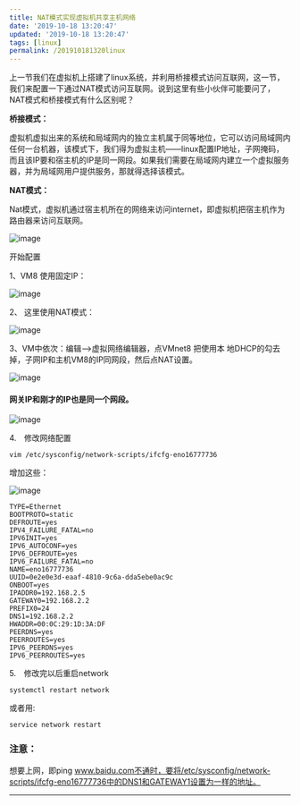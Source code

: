 ```yaml
---
title: NAT模式实现虚拟机共享主机网络
date: '2019-10-18 13:20:47'
updated: '2019-10-18 13:20:47'
tags: [linux]
permalink: /201910181320linux
---
```

上一节我们在虚拟机上搭建了linux系统，并利用桥接模式访问互联网，这一节，我们来配置一下通过NAT模式访问互联网。说到这里有些小伙伴可能要问了，NAT模式和桥接模式有什么区别呢？

**桥接模式：**

虚拟机虚拟出来的系统和局域网内的独立主机属于同等地位，它可以访问局域网内任何一台机器，该模式下，我们得为虚拟主机——linux配置IP地址，子网掩码，而且该IP要和宿主机的IP是同一网段。如果我们需要在局域网内建立一个虚拟服务器，并为局域网用户提供服务，那就得选择该模式。

**NAT模式：**

Nat模式，虚拟机通过宿主机所在的网络来访问internet，即虚拟机把宿主机作为路由器来访问互联网。

![image](https://cdn.jsdelivr.net/gh/smallersoup/jsDelivr-cdn@main/blog/artical/csdnimg/20191018001916330.jpeg)

开始配置

1、VM8 使用固定IP：

![image](https://cdn.jsdelivr.net/gh/smallersoup/jsDelivr-cdn@main/blog/artical/csdnimg/20191018001916557.jpeg)

2、 这里使用NAT模式：

![image](https://cdn.jsdelivr.net/gh/smallersoup/jsDelivr-cdn@main/blog/artical/csdnimg/20191018001916793.jpeg)

3、VM中依次：编辑——>虚拟网络编辑器，点VMnet8 把使用本
地DHCP的勾去掉，子网IP和主机VM8的IP同网段，然后点NAT设置。

![image](https://cdn.jsdelivr.net/gh/smallersoup/jsDelivr-cdn@main/blog/artical/csdnimg/2019101800191723.jpeg)

#### **网关IP和刚才的IP也是同一个网段。**

![image](https://cdn.jsdelivr.net/gh/smallersoup/jsDelivr-cdn@main/blog/artical/csdnimg/20191018001917237.jpeg)

4. 修改网络配置

```shell
vim /etc/sysconfig/network-scripts/ifcfg-eno16777736
```

增加这些：

![image](https://cdn.jsdelivr.net/gh/smallersoup/jsDelivr-cdn@main/blog/artical/csdnimg/20191018001917447.png)

```shell
TYPE=Ethernet
BOOTPROTO=static
DEFROUTE=yes
IPV4_FAILURE_FATAL=no
IPV6INIT=yes
IPV6_AUTOCONF=yes
IPV6_DEFROUTE=yes
IPV6_FAILURE_FATAL=no
NAME=eno16777736
UUID=0e2e0e3d-eaaf-4810-9c6a-dda5ebe0ac9c
ONBOOT=yes
IPADDR0=192.168.2.5
GATEWAY0=192.168.2.2
PREFIX0=24
DNS1=192.168.2.2
HWADDR=00:0C:29:1D:3A:DF
PEERDNS=yes
PEERROUTES=yes
IPV6_PEERDNS=yes
IPV6_PEERROUTES=yes
```

5. 修改完以后重启network

```shell
systemctl restart network
```

或者用:

```shell
service network restart
```

### **注意：**

想要上网，即ping www.baidu.com不通时，要将/etc/sysconfig/network-scripts/ifcfg-eno16777736中的DNS1和GATEWAY1设置为一样的地址。

------------
